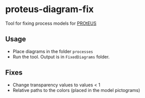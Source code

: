 # proteus-diagram-fix
Tool for fixing process models for [PROtEUS](https://github.com/IoTUDresden/proteus)

## Usage
- Place diagrams in the folder `processes`
- Run the tool. Output is in `FixedDiagrams` folder.

## Fixes
- Change transparency values to values < 1
- Relative paths to the colors (placed in the model pictograms)



